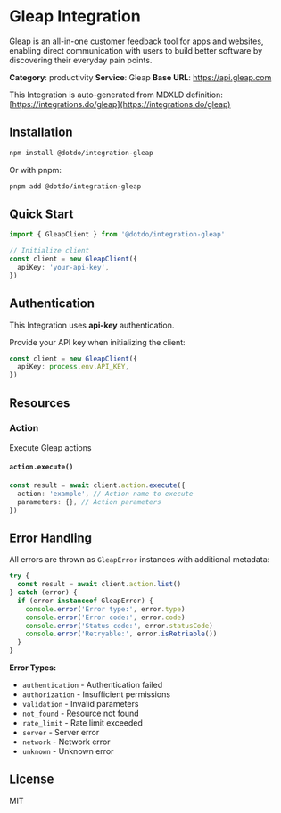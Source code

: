 # Gleap Integration

Gleap is an all-in-one customer feedback tool for apps and websites, enabling direct communication with users to build better software by discovering their everyday pain points.

**Category**: productivity
**Service**: Gleap
**Base URL**: https://api.gleap.com

This Integration is auto-generated from MDXLD definition: [https://integrations.do/gleap](https://integrations.do/gleap)

## Installation

```bash
npm install @dotdo/integration-gleap
```

Or with pnpm:

```bash
pnpm add @dotdo/integration-gleap
```

## Quick Start

```typescript
import { GleapClient } from '@dotdo/integration-gleap'

// Initialize client
const client = new GleapClient({
  apiKey: 'your-api-key',
})
```

## Authentication

This Integration uses **api-key** authentication.

Provide your API key when initializing the client:

```typescript
const client = new GleapClient({
  apiKey: process.env.API_KEY,
})
```

## Resources

### Action

Execute Gleap actions

#### `action.execute()`

```typescript
const result = await client.action.execute({
  action: 'example', // Action name to execute
  parameters: {}, // Action parameters
})
```

## Error Handling

All errors are thrown as `GleapError` instances with additional metadata:

```typescript
try {
  const result = await client.action.list()
} catch (error) {
  if (error instanceof GleapError) {
    console.error('Error type:', error.type)
    console.error('Error code:', error.code)
    console.error('Status code:', error.statusCode)
    console.error('Retryable:', error.isRetriable())
  }
}
```

**Error Types:**

- `authentication` - Authentication failed
- `authorization` - Insufficient permissions
- `validation` - Invalid parameters
- `not_found` - Resource not found
- `rate_limit` - Rate limit exceeded
- `server` - Server error
- `network` - Network error
- `unknown` - Unknown error

## License

MIT
